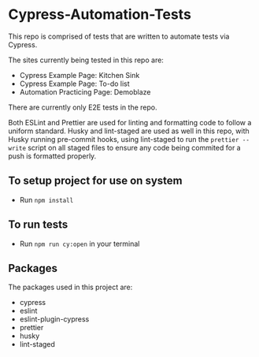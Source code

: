 # Cypress-Automation-Tests

This repo is comprised of tests that are written to automate tests via Cypress.

The sites currently being tested in this repo are:

- Cypress Example Page: Kitchen Sink
- Cypress Example Page: To-do list
- Automation Practicing Page: Demoblaze

There are currently only E2E tests in the repo.

Both ESLint and Prettier are used for linting and formatting code to follow a uniform standard. Husky and lint-staged are used as well in this repo, with Husky running pre-commit hooks, using lint-staged to run the `prettier --write` script on all staged files to ensure any code being commited for a push is formatted properly.

## To setup project for use on system

- Run `npm install`

## To run tests

- Run `npm run cy:open` in your terminal

## Packages

The packages used in this project are:

- cypress
- eslint
- eslint-plugin-cypress
- prettier
- husky
- lint-staged
